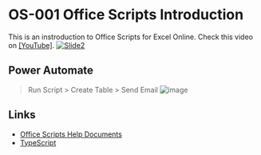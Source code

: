 # OS-001 Office Scripts Introduction

This is an instroduction to Office Scripts for Excel Online. Check this video on [[YouTube]](https://www.youtube.com/playlist?list=PLQhwjnEjYj8A4SGBsOGQKtlv2U-kZvkkV).
[![Slide2](https://user-images.githubusercontent.com/16481229/126320403-215c376e-dc1a-422c-8f90-dccc69f1c6b6.jpg)](https://www.youtube.com/playlist?list=PLQhwjnEjYj8A4SGBsOGQKtlv2U-kZvkkV)

## Power Automate

> Run Script > Create Table > Send Email
> ![image](https://user-images.githubusercontent.com/16481229/126337517-ed8acc57-35b9-4589-b2c5-a50ec5be2c07.png)

## Links

- [Office Scripts Help Documents](https://docs.microsoft.com/en-us/office/dev/scripts/overview/excel)
- [TypeScript](http://typescriptlang.org)
